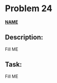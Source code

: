 # Problem 24

[**NAME**](https://projecteuler.net/problem=24)

## Description:
Fill ME

## Task:
Fill ME

